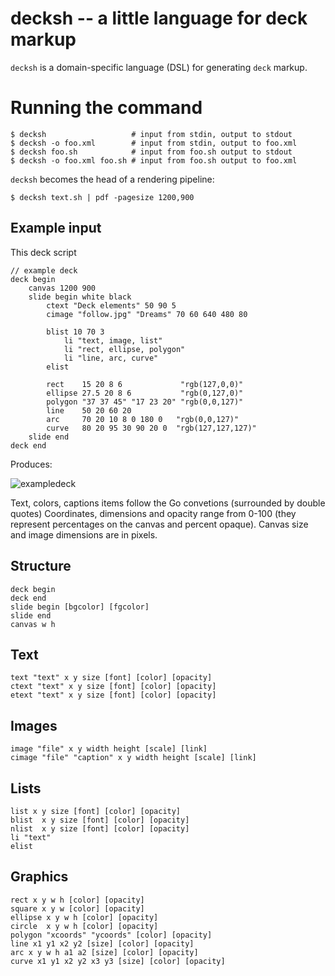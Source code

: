 # decksh -- a little language for deck markup

```decksh``` is a domain-specific language (DSL) for generating ```deck``` markup.

# Running the command

	$ decksh                   # input from stdin, output to stdout
	$ decksh -o foo.xml        # input from stdin, output to foo.xml
	$ decksh foo.sh            # input from foo.sh output to stdout
	$ decksh -o foo.xml foo.sh # input from foo.sh output to foo.xml
	
```decksh``` becomes the head of a rendering pipeline:

	$ decksh text.sh | pdf -pagesize 1200,900 

## Example input

This deck script

	// example deck
	deck begin
		canvas 1200 900
		slide begin white black
			ctext "Deck elements" 50 90 5
			cimage "follow.jpg" "Dreams" 70 60 640 480 80

			blist 10 70 3
				li "text, image, list"
				li "rect, ellipse, polygon"
				li "line, arc, curve"
			elist

			rect    15 20 8 6             "rgb(127,0,0)"
			ellipse 27.5 20 8 6           "rgb(0,127,0)"
			polygon "37 37 45" "17 23 20" "rgb(0,0,127)"
			line    50 20 60 20
			arc     70 20 10 8 0 180 0   "rgb(0,0,127)"
			curve   80 20 95 30 90 20 0  "rgb(127,127,127)"
		slide end
	deck end
	
Produces:

![exampledeck](exampledeck.png)
	
Text, colors, captions items follow the Go convetions (surrounded by double quotes)
Coordinates, dimensions and opacity range from 0-100 
(they represent percentages on the canvas and percent opaque).
Canvas size and image dimensions are in pixels.

## Structure

	deck begin
	deck end
	slide begin [bgcolor] [fgcolor]
	slide end
	canvas w h
	
## Text

	text "text" x y size [font] [color] [opacity]
	ctext "text" x y size [font] [color] [opacity]
	etext "text" x y size [font] [color] [opacity]
	
## Images

	image "file" x y width height [scale] [link]
	cimage "file" "caption" x y width height [scale] [link]
	
## Lists
	
	list x y size [font] [color] [opacity]
	blist  x y size [font] [color] [opacity]
	nlist  x y size [font] [color] [opacity]
	li "text"
	elist
	
## Graphics

	rect x y w h [color] [opacity]
	square x y w [color] [opacity]
	ellipse x y w h [color] [opacity]
	circle  x y w h [color] [opacity]
	polygon "xcoords" "ycoords" [color] [opacity]
	line x1 y1 x2 y2 [size] [color] [opacity]
	arc x y w h a1 a2 [size] [color] [opacity]
	curve x1 y1 x2 y2 x3 y3 [size] [color] [opacity]

	
	



